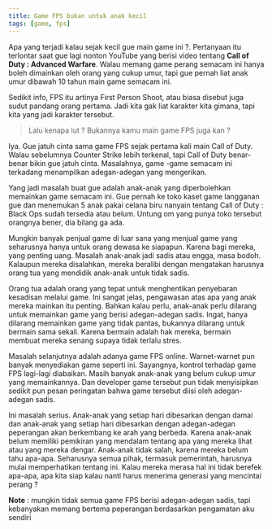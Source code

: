 ```yaml
---
title: Game FPS bukan untuk anak kecil
tags: [game, fps]
---
```

Apa yang terjadi kalau sejak kecil gue main game ini ?. Pertanyaan itu terlontar saat gue lagi nonton YouTube yang berisi video tentang **Call of Duty : Advanced Warfare**. Walau memang game perang semacam ini hanya boleh dimainkan oleh orang yang cukup umur, tapi gue pernah liat anak umur dibawah 10 tahun main game semacam ini.

Sedikit info, FPS itu artinya First Person Shoot, atau biasa disebut juga sudut pandang orang pertama. Jadi kita gak liat karakter kita gimana, tapi kita yang jadi karakter tersebut.

<!--more-->

> Lalu kenapa lut ? Bukannya kamu main game FPS juga kan ?

Iya. Gue jatuh cinta sama game FPS sejak pertama kali main Call of Duty. Walau sebelumnya Counter Strike lebih terkenal, tapi Call of Duty benar-benar bikin gue jatuh cinta. Masalahnya, game -game semacam ini terkadang menampilkan adegan-adegan yang mengerikan.

Yang jadi masalah buat gue adalah anak-anak yang diperbolehkan memainkan game semacam ini. Gue pernah ke toko kaset game langganan gue dan menemukan 5 anak pakai celana biru nanyain tentang Call of Duty : Black Ops sudah tersedia atau belum. Untung om yang punya toko tersebut orangnya bener, dia bilang ga ada.

Mungkin banyak penjual game di luar sana yang menjual game yang seharusnya hanya untuk orang dewasa ke siapapun. Karena bagi mereka, yang penting uang. Masalah anak-anak jadi sadis atau engga, masa bodoh. Kalaupun mereka disalahkan, mereka beralibi dengan mengatakan harusnya orang tua yang mendidik anak-anak untuk tidak sadis.

Orang tua adalah orang yang tepat untuk menghentikan penyebaran kesadisan melalui game. Ini sangat jelas, pengawasan atas apa yang anak mereka mainkan itu penting. Bahkan kalau perlu, anak-anak perlu dilarang untuk memainkan game yang berisi adegan-adegan sadis. Ingat, hanya dilarang memainkan game yang tidak pantas, bukannya dilarang untuk bermain sama sekali. Karena bermain adalah hak mereka, bermain membuat mereka senang supaya tidak terlalu stres.

Masalah selanjutnya adalah adanya game FPS online. Warnet-warnet pun banyak menyediakan game seperti ini. Sayangnya, kontrol terhadap game FPS lagi-lagi diabaikan. Masih banyak anak-anak yang belum cukup umur yang memainkannya. Dan developer game tersebut pun tidak menyisipkan sedikit pun pesan peringatan bahwa game tersebut diisi oleh adegan-adegan sadis.

Ini masalah serius. Anak-anak yang setiap hari dibesarkan dengan damai dan anak-anak yang setiap hari dibesarkan dengan adegan-adegan peperangan akan berkembang ke arah yang berbeda. Karena anak-anak belum memiliki pemikiran yang mendalam tentang apa yang mereka lihat atau yang mereka dengar. Anak-anak tidak salah, karena mereka belum tahu apa-apa. Seharusnya semua pihak, termasuk pemerintah, harusnya mulai memperhatikan tentang ini. Kalau mereka merasa hal ini tidak berefek apa-apa, apa kita siap kalau nanti harus menerima generasi yang mencintai perang ?

**Note** : mungkin tidak semua game FPS berisi adegan-adegan sadis, tapi kebanyakan memang bertema peperangan berdasarkan pengamatan aku sendiri
